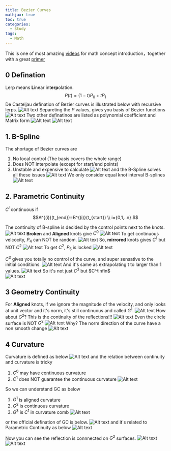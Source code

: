 ```yaml
---
title: Bezier Curves
mathjax: true
toc: true
categories:
  - Study
tags:
  - Math
---
```


This is one of most amazing [videos](https://www.youtube.com/watch?v=jvPPXbo87ds) for math concept introduction，together with a great [primer](https://pomax.github.io/bezierinfo/index.html)

## 0 Defination
Lerp means **L**inear int**erp**olation.
$$P(t) = (1-t)P_0 + tP_1$$
De Casteljau defination of Bezier curves is illustrated below with recursive lerps.
![Alt text](/code23/assets/images/2024/24-05-14-Bezier_files/lerp.png)
Separeting the $P$ values, gives you basis of Bezier functions
![Alt text](/code23/assets/images/2024/24-05-14-Bezier_files/basis.png) 
Two other definatinos are listed as polynomial coefficient and Matrix form
![Alt text](/code23/assets/images/2024/24-05-14-Bezier_files/poly.png)
![Alt text](/code23/assets/images/2024/24-05-14-Bezier_files/matrix.png)
 
## 1. B-Spline
The shortage of Bezier curves are 
1. No local control (The basis covers the whole range)
2. Does NOT interpolate (except for start/end points)
3. Unstable and expensive to calculate
![Alt text](/code23/assets/images/2024/24-05-14-Bezier_files/localcontrol.png) 
and the B-Spline solves all these issues
![Alt text](/code23/assets/images/2024/24-05-14-Bezier_files/bspline.png)
We only consider equal knot interval B-splines
![Alt text](/code23/assets/images/2024/24-05-14-Bezier_files/concepts.png)

## 2. Parametric Continuity
$C^i$ continuous if 
$$A^{(i)}(t_{end})=B^{(i)}(t_{start}) \\ i={0,1,..n} 
$$ 

The continuity of B-spline is decided by the control points next to the knots. 
![Alt text](/code23/assets/images/2024/24-05-14-Bezier_files/3types.png) 
**Broken** and **Aligned** knots give $C^0$ 
![Alt text](/code23/assets/images/2024/24-05-14-Bezier_files/c0.png)
To get continuous velcocity, $P_4$ can NOT be random.
![Alt text](/code23/assets/images/2024/24-05-14-Bezier_files/c1.png)
So, **mirrored** knots gives $C^1$ but NOT $C^2$
![Alt text](/code23/assets/images/2024/24-05-14-Bezier_files/notc2.png)
To get $C^2$, $P_5$ is locked
![Alt text](/code23/assets/images/2024/24-05-14-Bezier_files/c2.png)

$C^3$ gives you totally no control of the curve, and super sensative to the initial conditions. 
![Alt text](/code23/assets/images/2024/24-05-14-Bezier_files/c3.png)
And it's same as extrapolating t to larger than 1 values. 
![Alt text](/code23/assets/images/2024/24-05-14-Bezier_files/c3t.png) 
So it's not just $C^3$ but $C^\infin$  
![Alt text](/code23/assets/images/2024/24-05-14-Bezier_files/cinf.png)

## 3 Geometry Continuity
For **Aligned** knots, if we ignore the magnitude of the velocity, and only looks at unit vector and it's norm, it's still continuous and called $G^1$.
![Alt text](/code23/assets/images/2024/24-05-14-Bezier_files/g1.png)
How about $G^2$? This is the continuity of the reflections!!!
![Alt text](/code23/assets/images/2024/24-05-14-Bezier_files/g1surface.png)
Even the circle surface is NOT $G^2$
![Alt text](/code23/assets/images/2024/24-05-14-Bezier_files/g1circle.png)
Why? The norm direction of the curve have a non smooth change 
![Alt text](/code23/assets/images/2024/24-05-14-Bezier_files/why.png)
 

## 4 Curvature
Curvature is defined as below
![Alt text](/code23/assets/images/2024/24-05-14-Bezier_files/curvature.png)
and the relation between continuity and curvature is tricky
1. $C^0$ may have continuous curvature
2. $C^1$ does NOT guarantee the
 continuous curvature
![Alt text](/code23/assets/images/2024/24-05-14-Bezier_files/relation.png)

So we can understand GC as below
1. $G^1$ is aligned curvature
2. $G^2$ is continuous curvature
3. $G^3$ is $C^1$ in curvature comb
![Alt text](/code23/assets/images/2024/24-05-14-Bezier_files/g3.png)

or the official defination of GC is below.
![Alt text](/code23/assets/images/2024/24-05-14-Bezier_files/gc0.png)
and it's related to Parametric Continuity as below
![Alt text](/code23/assets/images/2024/24-05-14-Bezier_files/cg.png)

Now you can see the reflection is connnected on $G^2$ surfaces.
![Alt text](/code23/assets/images/2024/24-05-14-Bezier_files/g2surface.png) 
![Alt text](/code23/assets/images/2024/24-05-14-Bezier_files/g2dots.png) 
